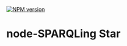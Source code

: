 [![NPM version](https://badge.fury.io/js/sparqling-star.svg)](http://badge.fury.io/js/sparqling-star)

node-SPARQLing Star
===================
